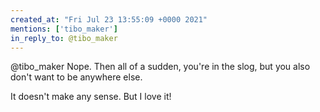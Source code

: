 ```yaml
---
created_at: "Fri Jul 23 13:55:09 +0000 2021"
mentions: ['tibo_maker']
in_reply_to: @tibo_maker
---
```


@tibo_maker Nope. Then all of a sudden, you're in the slog, but you also don't want to be anywhere else. 

It doesn't make any sense. But I love it!